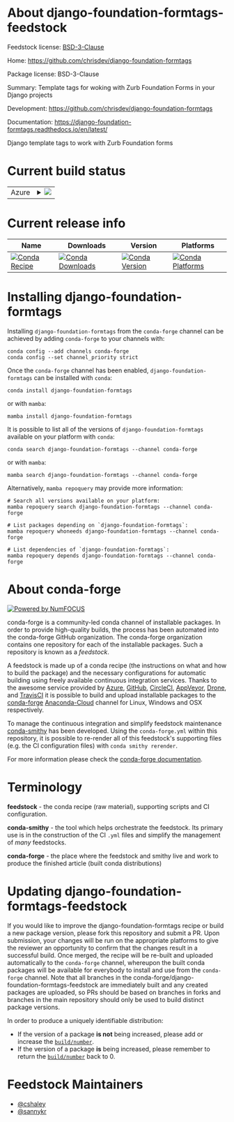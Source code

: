 About django-foundation-formtags-feedstock
==========================================

Feedstock license: [BSD-3-Clause](https://github.com/conda-forge/django-foundation-formtags-feedstock/blob/main/LICENSE.txt)

Home: https://github.com/chrisdev/django-foundation-formtags

Package license: BSD-3-Clause

Summary: Template tags for woking with Zurb Foundation Forms in your Django projects 

Development: https://github.com/chrisdev/django-foundation-formtags

Documentation: https://django-foundation-formtags.readthedocs.io/en/latest/

Django template tags to work with Zurb Foundation forms


Current build status
====================


<table>
    
  <tr>
    <td>Azure</td>
    <td>
      <details>
        <summary>
          <a href="https://dev.azure.com/conda-forge/feedstock-builds/_build/latest?definitionId=2900&branchName=main">
            <img src="https://dev.azure.com/conda-forge/feedstock-builds/_apis/build/status/django-foundation-formtags-feedstock?branchName=main">
          </a>
        </summary>
        <table>
          <thead><tr><th>Variant</th><th>Status</th></tr></thead>
          <tbody><tr>
              <td>linux_64_python3.10.____cpython</td>
              <td>
                <a href="https://dev.azure.com/conda-forge/feedstock-builds/_build/latest?definitionId=2900&branchName=main">
                  <img src="https://dev.azure.com/conda-forge/feedstock-builds/_apis/build/status/django-foundation-formtags-feedstock?branchName=main&jobName=linux&configuration=linux%20linux_64_python3.10.____cpython" alt="variant">
                </a>
              </td>
            </tr><tr>
              <td>linux_64_python3.11.____cpython</td>
              <td>
                <a href="https://dev.azure.com/conda-forge/feedstock-builds/_build/latest?definitionId=2900&branchName=main">
                  <img src="https://dev.azure.com/conda-forge/feedstock-builds/_apis/build/status/django-foundation-formtags-feedstock?branchName=main&jobName=linux&configuration=linux%20linux_64_python3.11.____cpython" alt="variant">
                </a>
              </td>
            </tr><tr>
              <td>linux_64_python3.12.____cpython</td>
              <td>
                <a href="https://dev.azure.com/conda-forge/feedstock-builds/_build/latest?definitionId=2900&branchName=main">
                  <img src="https://dev.azure.com/conda-forge/feedstock-builds/_apis/build/status/django-foundation-formtags-feedstock?branchName=main&jobName=linux&configuration=linux%20linux_64_python3.12.____cpython" alt="variant">
                </a>
              </td>
            </tr><tr>
              <td>linux_64_python3.8.____cpython</td>
              <td>
                <a href="https://dev.azure.com/conda-forge/feedstock-builds/_build/latest?definitionId=2900&branchName=main">
                  <img src="https://dev.azure.com/conda-forge/feedstock-builds/_apis/build/status/django-foundation-formtags-feedstock?branchName=main&jobName=linux&configuration=linux%20linux_64_python3.8.____cpython" alt="variant">
                </a>
              </td>
            </tr><tr>
              <td>linux_64_python3.9.____73_pypy</td>
              <td>
                <a href="https://dev.azure.com/conda-forge/feedstock-builds/_build/latest?definitionId=2900&branchName=main">
                  <img src="https://dev.azure.com/conda-forge/feedstock-builds/_apis/build/status/django-foundation-formtags-feedstock?branchName=main&jobName=linux&configuration=linux%20linux_64_python3.9.____73_pypy" alt="variant">
                </a>
              </td>
            </tr><tr>
              <td>linux_64_python3.9.____cpython</td>
              <td>
                <a href="https://dev.azure.com/conda-forge/feedstock-builds/_build/latest?definitionId=2900&branchName=main">
                  <img src="https://dev.azure.com/conda-forge/feedstock-builds/_apis/build/status/django-foundation-formtags-feedstock?branchName=main&jobName=linux&configuration=linux%20linux_64_python3.9.____cpython" alt="variant">
                </a>
              </td>
            </tr><tr>
              <td>osx_64_python3.10.____cpython</td>
              <td>
                <a href="https://dev.azure.com/conda-forge/feedstock-builds/_build/latest?definitionId=2900&branchName=main">
                  <img src="https://dev.azure.com/conda-forge/feedstock-builds/_apis/build/status/django-foundation-formtags-feedstock?branchName=main&jobName=osx&configuration=osx%20osx_64_python3.10.____cpython" alt="variant">
                </a>
              </td>
            </tr><tr>
              <td>osx_64_python3.11.____cpython</td>
              <td>
                <a href="https://dev.azure.com/conda-forge/feedstock-builds/_build/latest?definitionId=2900&branchName=main">
                  <img src="https://dev.azure.com/conda-forge/feedstock-builds/_apis/build/status/django-foundation-formtags-feedstock?branchName=main&jobName=osx&configuration=osx%20osx_64_python3.11.____cpython" alt="variant">
                </a>
              </td>
            </tr><tr>
              <td>osx_64_python3.12.____cpython</td>
              <td>
                <a href="https://dev.azure.com/conda-forge/feedstock-builds/_build/latest?definitionId=2900&branchName=main">
                  <img src="https://dev.azure.com/conda-forge/feedstock-builds/_apis/build/status/django-foundation-formtags-feedstock?branchName=main&jobName=osx&configuration=osx%20osx_64_python3.12.____cpython" alt="variant">
                </a>
              </td>
            </tr><tr>
              <td>osx_64_python3.8.____cpython</td>
              <td>
                <a href="https://dev.azure.com/conda-forge/feedstock-builds/_build/latest?definitionId=2900&branchName=main">
                  <img src="https://dev.azure.com/conda-forge/feedstock-builds/_apis/build/status/django-foundation-formtags-feedstock?branchName=main&jobName=osx&configuration=osx%20osx_64_python3.8.____cpython" alt="variant">
                </a>
              </td>
            </tr><tr>
              <td>osx_64_python3.9.____73_pypy</td>
              <td>
                <a href="https://dev.azure.com/conda-forge/feedstock-builds/_build/latest?definitionId=2900&branchName=main">
                  <img src="https://dev.azure.com/conda-forge/feedstock-builds/_apis/build/status/django-foundation-formtags-feedstock?branchName=main&jobName=osx&configuration=osx%20osx_64_python3.9.____73_pypy" alt="variant">
                </a>
              </td>
            </tr><tr>
              <td>osx_64_python3.9.____cpython</td>
              <td>
                <a href="https://dev.azure.com/conda-forge/feedstock-builds/_build/latest?definitionId=2900&branchName=main">
                  <img src="https://dev.azure.com/conda-forge/feedstock-builds/_apis/build/status/django-foundation-formtags-feedstock?branchName=main&jobName=osx&configuration=osx%20osx_64_python3.9.____cpython" alt="variant">
                </a>
              </td>
            </tr><tr>
              <td>win_64_python3.10.____cpython</td>
              <td>
                <a href="https://dev.azure.com/conda-forge/feedstock-builds/_build/latest?definitionId=2900&branchName=main">
                  <img src="https://dev.azure.com/conda-forge/feedstock-builds/_apis/build/status/django-foundation-formtags-feedstock?branchName=main&jobName=win&configuration=win%20win_64_python3.10.____cpython" alt="variant">
                </a>
              </td>
            </tr><tr>
              <td>win_64_python3.11.____cpython</td>
              <td>
                <a href="https://dev.azure.com/conda-forge/feedstock-builds/_build/latest?definitionId=2900&branchName=main">
                  <img src="https://dev.azure.com/conda-forge/feedstock-builds/_apis/build/status/django-foundation-formtags-feedstock?branchName=main&jobName=win&configuration=win%20win_64_python3.11.____cpython" alt="variant">
                </a>
              </td>
            </tr><tr>
              <td>win_64_python3.12.____cpython</td>
              <td>
                <a href="https://dev.azure.com/conda-forge/feedstock-builds/_build/latest?definitionId=2900&branchName=main">
                  <img src="https://dev.azure.com/conda-forge/feedstock-builds/_apis/build/status/django-foundation-formtags-feedstock?branchName=main&jobName=win&configuration=win%20win_64_python3.12.____cpython" alt="variant">
                </a>
              </td>
            </tr><tr>
              <td>win_64_python3.8.____cpython</td>
              <td>
                <a href="https://dev.azure.com/conda-forge/feedstock-builds/_build/latest?definitionId=2900&branchName=main">
                  <img src="https://dev.azure.com/conda-forge/feedstock-builds/_apis/build/status/django-foundation-formtags-feedstock?branchName=main&jobName=win&configuration=win%20win_64_python3.8.____cpython" alt="variant">
                </a>
              </td>
            </tr><tr>
              <td>win_64_python3.9.____73_pypy</td>
              <td>
                <a href="https://dev.azure.com/conda-forge/feedstock-builds/_build/latest?definitionId=2900&branchName=main">
                  <img src="https://dev.azure.com/conda-forge/feedstock-builds/_apis/build/status/django-foundation-formtags-feedstock?branchName=main&jobName=win&configuration=win%20win_64_python3.9.____73_pypy" alt="variant">
                </a>
              </td>
            </tr><tr>
              <td>win_64_python3.9.____cpython</td>
              <td>
                <a href="https://dev.azure.com/conda-forge/feedstock-builds/_build/latest?definitionId=2900&branchName=main">
                  <img src="https://dev.azure.com/conda-forge/feedstock-builds/_apis/build/status/django-foundation-formtags-feedstock?branchName=main&jobName=win&configuration=win%20win_64_python3.9.____cpython" alt="variant">
                </a>
              </td>
            </tr>
          </tbody>
        </table>
      </details>
    </td>
  </tr>
</table>

Current release info
====================

| Name | Downloads | Version | Platforms |
| --- | --- | --- | --- |
| [![Conda Recipe](https://img.shields.io/badge/recipe-django--foundation--formtags-green.svg)](https://anaconda.org/conda-forge/django-foundation-formtags) | [![Conda Downloads](https://img.shields.io/conda/dn/conda-forge/django-foundation-formtags.svg)](https://anaconda.org/conda-forge/django-foundation-formtags) | [![Conda Version](https://img.shields.io/conda/vn/conda-forge/django-foundation-formtags.svg)](https://anaconda.org/conda-forge/django-foundation-formtags) | [![Conda Platforms](https://img.shields.io/conda/pn/conda-forge/django-foundation-formtags.svg)](https://anaconda.org/conda-forge/django-foundation-formtags) |

Installing django-foundation-formtags
=====================================

Installing `django-foundation-formtags` from the `conda-forge` channel can be achieved by adding `conda-forge` to your channels with:

```
conda config --add channels conda-forge
conda config --set channel_priority strict
```

Once the `conda-forge` channel has been enabled, `django-foundation-formtags` can be installed with `conda`:

```
conda install django-foundation-formtags
```

or with `mamba`:

```
mamba install django-foundation-formtags
```

It is possible to list all of the versions of `django-foundation-formtags` available on your platform with `conda`:

```
conda search django-foundation-formtags --channel conda-forge
```

or with `mamba`:

```
mamba search django-foundation-formtags --channel conda-forge
```

Alternatively, `mamba repoquery` may provide more information:

```
# Search all versions available on your platform:
mamba repoquery search django-foundation-formtags --channel conda-forge

# List packages depending on `django-foundation-formtags`:
mamba repoquery whoneeds django-foundation-formtags --channel conda-forge

# List dependencies of `django-foundation-formtags`:
mamba repoquery depends django-foundation-formtags --channel conda-forge
```


About conda-forge
=================

[![Powered by
NumFOCUS](https://img.shields.io/badge/powered%20by-NumFOCUS-orange.svg?style=flat&colorA=E1523D&colorB=007D8A)](https://numfocus.org)

conda-forge is a community-led conda channel of installable packages.
In order to provide high-quality builds, the process has been automated into the
conda-forge GitHub organization. The conda-forge organization contains one repository
for each of the installable packages. Such a repository is known as a *feedstock*.

A feedstock is made up of a conda recipe (the instructions on what and how to build
the package) and the necessary configurations for automatic building using freely
available continuous integration services. Thanks to the awesome service provided by
[Azure](https://azure.microsoft.com/en-us/services/devops/), [GitHub](https://github.com/),
[CircleCI](https://circleci.com/), [AppVeyor](https://www.appveyor.com/),
[Drone](https://cloud.drone.io/welcome), and [TravisCI](https://travis-ci.com/)
it is possible to build and upload installable packages to the
[conda-forge](https://anaconda.org/conda-forge) [Anaconda-Cloud](https://anaconda.org/)
channel for Linux, Windows and OSX respectively.

To manage the continuous integration and simplify feedstock maintenance
[conda-smithy](https://github.com/conda-forge/conda-smithy) has been developed.
Using the ``conda-forge.yml`` within this repository, it is possible to re-render all of
this feedstock's supporting files (e.g. the CI configuration files) with ``conda smithy rerender``.

For more information please check the [conda-forge documentation](https://conda-forge.org/docs/).

Terminology
===========

**feedstock** - the conda recipe (raw material), supporting scripts and CI configuration.

**conda-smithy** - the tool which helps orchestrate the feedstock.
                   Its primary use is in the construction of the CI ``.yml`` files
                   and simplify the management of *many* feedstocks.

**conda-forge** - the place where the feedstock and smithy live and work to
                  produce the finished article (built conda distributions)


Updating django-foundation-formtags-feedstock
=============================================

If you would like to improve the django-foundation-formtags recipe or build a new
package version, please fork this repository and submit a PR. Upon submission,
your changes will be run on the appropriate platforms to give the reviewer an
opportunity to confirm that the changes result in a successful build. Once
merged, the recipe will be re-built and uploaded automatically to the
`conda-forge` channel, whereupon the built conda packages will be available for
everybody to install and use from the `conda-forge` channel.
Note that all branches in the conda-forge/django-foundation-formtags-feedstock are
immediately built and any created packages are uploaded, so PRs should be based
on branches in forks and branches in the main repository should only be used to
build distinct package versions.

In order to produce a uniquely identifiable distribution:
 * If the version of a package **is not** being increased, please add or increase
   the [``build/number``](https://docs.conda.io/projects/conda-build/en/latest/resources/define-metadata.html#build-number-and-string).
 * If the version of a package **is** being increased, please remember to return
   the [``build/number``](https://docs.conda.io/projects/conda-build/en/latest/resources/define-metadata.html#build-number-and-string)
   back to 0.

Feedstock Maintainers
=====================

* [@cshaley](https://github.com/cshaley/)
* [@sannykr](https://github.com/sannykr/)


